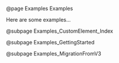 @page Examples Examples

Here are some examples...

@subpage Examples_CustomElement_Index

@subpage Examples_GettingStarted

@subpage Examples_MigrationFromV3
